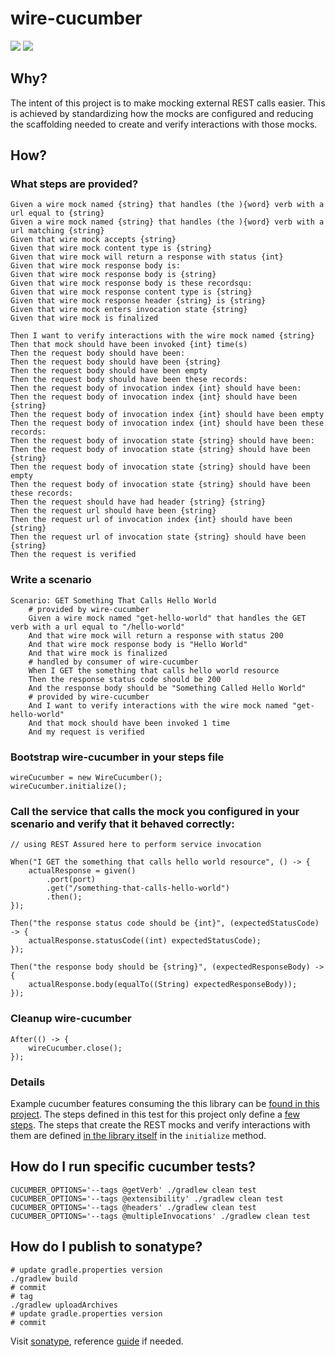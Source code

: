 # wire-cucumber

[<img src="https://github.com/podnov/wire-cucumber/workflows/java-ci/badge.svg">](https://github.com/podnov/wire-cucumber/actions?query=workflow%3A%22java-ci%22) [<img src="https://codecov.io/gh/podnov/wire-cucumber/branch/master/graph/badge.svg">](https://codecov.io/gh/podnov/wire-cucumber/branch/master)

## Why?
The intent of this project is to make mocking external REST calls easier. This is achieved by standardizing how the mocks are configured and reducing the scaffolding needed to create and verify interactions with those mocks.

## How?
### What steps are provided?
```
Given a wire mock named {string} that handles (the ){word} verb with a url equal to {string}
Given a wire mock named {string} that handles (the ){word} verb with a url matching {string}
Given that wire mock accepts {string}
Given that wire mock content type is {string}
Given that wire mock will return a response with status {int}
Given that wire mock response body is:
Given that wire mock response body is {string}
Given that wire mock response body is these recordsqu:
Given that wire mock response content type is {string}
Given that wire mock response header {string} is {string}
Given that wire mock enters invocation state {string}
Given that wire mock is finalized

Then I want to verify interactions with the wire mock named {string}
Then that mock should have been invoked {int} time(s)
Then the request body should have been:
Then the request body should have been {string}
Then the request body should have been empty
Then the request body should have been these records:
Then the request body of invocation index {int} should have been:
Then the request body of invocation index {int} should have been {string}
Then the request body of invocation index {int} should have been empty
Then the request body of invocation index {int} should have been these records:
Then the request body of invocation state {string} should have been:
Then the request body of invocation state {string} should have been {string}
Then the request body of invocation state {string} should have been empty
Then the request body of invocation state {string} should have been these records:
Then the request should have had header {string} {string}
Then the request url should have been {string}
Then the request url of invocation index {int} should have been {string}
Then the request url of invocation state {string} should have been {string}
Then the request is verified
```

### Write a scenario
```
Scenario: GET Something That Calls Hello World
	# provided by wire-cucumber
	Given a wire mock named "get-hello-world" that handles the GET verb with a url equal to "/hello-world"
	And that wire mock will return a response with status 200
	And that wire mock response body is "Hello World"
	And that wire mock is finalized
	# handled by consumer of wire-cucumber
	When I GET the something that calls hello world resource
	Then the response status code should be 200
	And the response body should be "Something Called Hello World"
	# provided by wire-cucumber
	And I want to verify interactions with the wire mock named "get-hello-world"
	And that mock should have been invoked 1 time
	And my request is verified
```

### Bootstrap wire-cucumber in your steps file
```
wireCucumber = new WireCucumber();
wireCucumber.initialize();
```

### Call the service that calls the mock you configured in your scenario and verify that it behaved correctly:
```
// using REST Assured here to perform service invocation

When("I GET the something that calls hello world resource", () -> {
	actualResponse = given()
		.port(port)
		.get("/something-that-calls-hello-world")
		.then();
});

Then("the response status code should be {int}", (expectedStatusCode) -> {
	actualResponse.statusCode((int) expectedStatusCode);
});

Then("the response body should be {string}", (expectedResponseBody) -> {
	actualResponse.body(equalTo((String) expectedResponseBody));
});
```

### Cleanup wire-cucumber
```
After(() -> {
	wireCucumber.close();
});
```

### Details
Example cucumber features consuming the this library can be [found in this project](src/test/resources/com/evanzeimet/wirecucumber/). The steps defined in this test for this project only define a [few steps](src/test/java/com/evanzeimet/wirecucumber/WireCucumberFunctionalTest.java). The steps that create the REST mocks and verify interactions with them are defined [in the library itself](src/main/java/com/evanzeimet/wirecucumber/WireCucumberSteps.java) in the `initialize` method.

## How do I run specific cucumber tests?
```
CUCUMBER_OPTIONS='--tags @getVerb' ./gradlew clean test
CUCUMBER_OPTIONS='--tags @extensibility' ./gradlew clean test
CUCUMBER_OPTIONS='--tags @headers' ./gradlew clean test
CUCUMBER_OPTIONS='--tags @multipleInvocations' ./gradlew clean test
```

## How do I publish to sonatype?
```
# update gradle.properties version
./gradlew build
# commit
# tag
./gradlew uploadArchives
# update gradle.properties version
# commit
```
Visit [sonatype](https://oss.sonatype.org/#stagingRepositories), reference [guide](https://www.albertgao.xyz/2018/01/18/how-to-publish-artifact-to-maven-central-via-gradle/) if needed. 
